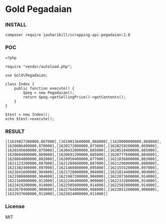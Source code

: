 # Gold Pegadaian

### INSTALL

```composer require jauharibill/scrapping-api-pegadaian:2.0```

### POC

```
<?php

require "vendor/autoload.php";

use Gold\Pegadaian;

class Index {
    public function execute() {
        $peg = new Pegadaian();
        return $peg->getSellingPrice()->getContents();
    }
}

$test = new Index();
echo $test->execute();

```

### RESULT

```
[[1619827200000,867000],[1619913600000,868000],[1620000000000,868000],[1620086400000,870000],[1620172800000,873000],[1620259200000,869000],[1620345600000,875000],[1620432000000,885000],[1620518400000,885000],[1620604800000,869000],[1620691200000,885000],[1620777600000,884000],[1620864000000,882000],[1620950400000,877000],[1621036800000,883000],[1621123200000,887000],[1621209600000,887000],[1621296000000,888000],[1621382400000,897000],[1621468800000,895000],[1621555200000,897000],[1621641600000,904000],[1621728000000,904000],[1621814400000,904000],[1621900800000,904000],[1621987200000,904000],[1622073600000,914000],[1622160000000,912000],[1622246400000,909000],[1622332800000,914000],[1622419200000,914000],[1622505600000,914000],[1622592000000,914000],[1622678400000,909000],[1622764800000,908000],[1622851200000,908000],[1622937600000,911000],[1623024000000,911000]]
```


### License
MIT